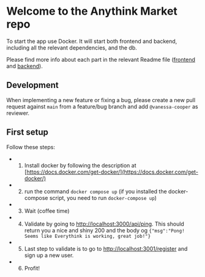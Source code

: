 # Welcome to the Anythink Market repo

To start the app use Docker. It will start both frontend and backend, including all the relevant dependencies, and the db.

Please find more info about each part in the relevant Readme file ([frontend](frontend/readme.md) and [backend](backend/README.md)).

## Development

When implementing a new feature or fixing a bug, please create a new pull request against `main` from a feature/bug branch and add `@vanessa-cooper` as reviewer.

## First setup
Follow these steps:
- 1. Install docker by following the description at [https://docs.docker.com/get-docker/](https://docs.docker.com/get-docker/)
- 2. run the command `docker compose up` (if you installed the docker-compose script, you need to run `docker-compose up`)
- 3. Wait (coffee time)
- 4. Validate by going to [http://localhost:3000/api/ping](http://localhost:3000/api/ping). This should return you a nice and shiny 200 and the body og `{"msg":"Pong! Seems like Everythink is working, great job!"}`
- 5. Last step to validate is to go to [http://localhost:3001/register](http://localhost:3001/register) and sign up a new user.
- 6. Profit!